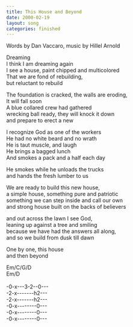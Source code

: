```yaml
---
title: This House and Beyond
date: 2000-02-19
layout: song
categories: finished
---
```

<div class="notes">Words by Dan Vaccaro, music by Hillel Arnold</div>

Dreaming  
I think I am dreaming again  
I see a house, paint chipped and multicolored  
That we are fond of rebuilding,  
but reluctant to rebuild

The foundation is cracked, the walls are eroding,  
It will fall soon  
A blue collared crew had gathered  
wrecking ball ready, they will knock it down  
and prepare to erect a new

I recognize God as one of the workers  
He had no white beard and no wrath  
He is taut muscle, and laugh  
He brings a bagged lunch  
And smokes a pack and a half each day

He smokes while he unloads the trucks  
and hands the fresh lumber to us

We are ready to build this new house,  
a simple house, something pure and patriotic  
something we can step inside and call our own  
and strong house built on the backs of believers

and out across the lawn I see God,  
leaning up against a tree and smiling  
because we have had the answers all along,  
and so we build from dusk till dawn

One by one, this house  
and then beyond

<div class="chords">
  Em/C/G/D<br/>
  Em/D<br/>
  <br/>
  -0-x---3-2--0---<br/>
  -2-x-------h2---<br/>
  -2-x-------h2---<br/>
  -0-x--------0---<br/>
  -0-x--------0---<br/>
  -0-x--------0---
</div>
